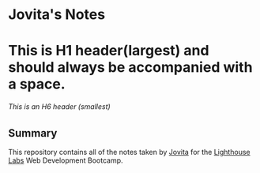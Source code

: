 # Jovita's Notes 
# This is H1 header(largest) and should always be accompanied with a space.
###### This is an H6 header (smallest)


## Summary 

This repository contains all of the notes taken by [Jovita](https://github.com/jovitapais) for the [Lighthouse Labs](https://web.compass.lighthouselabs.ca/activities/757) Web Development Bootcamp.

